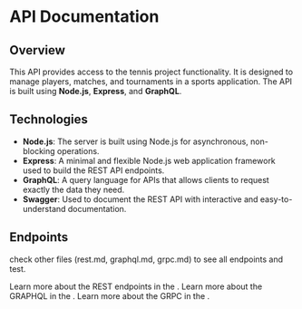 # API Documentation

## Overview

This API provides access to the tennis project functionality. It is designed to manage players, matches, and tournaments in a sports application. The API is built using **Node.js**, **Express**, and **GraphQL**.

## Technologies

- **Node.js**: The server is built using Node.js for asynchronous, non-blocking operations.
- **Express**: A minimal and flexible Node.js web application framework used to build the REST API endpoints.
- **GraphQL**: A query language for APIs that allows clients to request exactly the data they need.
- **Swagger**: Used to document the REST API with interactive and easy-to-understand documentation.

## Endpoints

check other files (rest.md, graphql.md, grpc.md) to see all endpoints and test.

Learn more about the REST endpoints in the [](./rest.md).
Learn more about the GRAPHQL in the [](./graphql.md).
Learn more about the GRPC in the [](./grpc.md).
